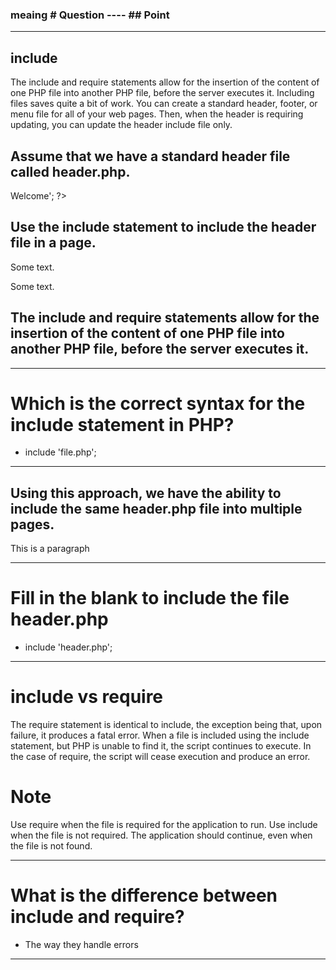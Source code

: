 ### meaing # Question ---- ## Point

---------------------------------------------------------
## include

The include and require statements allow for the insertion of the content of one PHP file into another PHP file, before the server executes it.
Including files saves quite a bit of work. You can create a standard header, footer, or menu file for all of your web pages. Then, when the header is requiring updating, you can update the header include file only.

## Assume that we have a standard header file called header.php.
<?php
  echo '<h1>Welcome</h1>';
?>

## Use the include statement to include the header file in a page.
<html>
  <body>

  <?php include 'header.php'; ?>

  <p>Some text.</p>
  <p>Some text.</p>
  </body>
</html>


## The include and require statements allow for the insertion of the content of one PHP file into another PHP file, before the server executes it.

---------------------------------------------------------

# Which is the correct syntax for the include statement in PHP?
- include 'file.php';
---------------------------------------------------------

## Using this approach, we have the ability to include the same header.php file into multiple pages.

<html>
  <body>

  <?php include 'header.php'; ?>

  <p>This is a paragraph</p>
  </body>
</html>

---------------------------------------------------------

# Fill in the blank to include the file header.php
- include  'header.php';

---------------------------------------------------------

# include vs require

The require statement is identical to include, the exception being that, upon failure, it produces a fatal error.
When a file is included using the include statement, but PHP is unable to find it, the script continues to execute.
In the case of require, the script will cease execution and produce an error.

# Note
Use require when the file is required for the application to run.
Use include when the file is not required. The application should continue, even when the file is not found.

---------------------------------------------------------

# What is the difference between include and require?
- The way they handle errors

---------------------------------------------------------